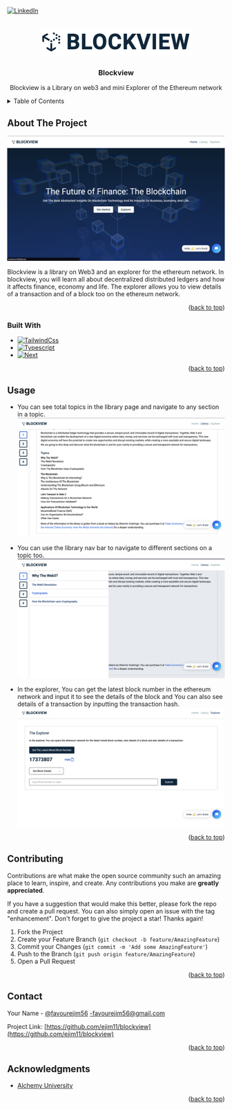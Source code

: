 <!-- Improved compatibility of back to top link: See: https://github.com/othneildrew/Best-README-Template/pull/73 -->
<a name="readme-top"></a>
<!--
*** Thanks for checking out the Best-README-Template. If you have a suggestion
*** that would make this better, please fork the repo and create a pull request
*** or simply open an issue with the tag "enhancement".
*** Don't forget to give the project a star!
*** Thanks again! Now go create something AMAZING! :D
-->



<!-- PROJECT SHIELDS -->
<!--
*** I'm using markdown "reference style" links for readability.
*** Reference links are enclosed in brackets [ ] instead of parentheses ( ).
*** See the bottom of this document for the declaration of the reference variables
*** for contributors-url, forks-url, etc. This is an optional, concise syntax you may use.
*** https://www.markdownguide.org/basic-syntax/#reference-style-links
-->

[![LinkedIn][linkedin-shield]][linkedin-url]



<!-- PROJECT LOGO -->
<br />
<div align="center">
  <a href="https://github.com/ejim11">
    <img src="public/assets/logo.png" alt="Logo" >
  </a>

<h3 align="center">Blockview</h3>

  <p align="center">
    Blockview is a Library on web3 and mini Explorer of the Ethereum network
  </p>
</div>



<!-- TABLE OF CONTENTS -->
<details>
  <summary>Table of Contents</summary>
  <ol>
    <li>
      <a href="#about-the-project">About The Project</a>
      <ul>
        <li><a href="#built-with">Built With</a></li>
      </ul>
    </li>
    <li><a href="#usage">Usage</a></li>
    <li><a href="#contributing">Contributing</a></li>
    <li><a href="#contact">Contact</a></li>
    <li><a href="#acknowledgments">Acknowledgments</a></li>
  </ol>
</details>



<!-- ABOUT THE PROJECT -->
## About The Project

[![Product Name Screen Shot][product-screenshot]](https://blockview.vercel.app/)

Blockview is a library on Web3 and an explorer for the ethereum network. In blockview, you will learn all about decentralized distributed ledgers and how it affects finance, economy and life. The explorer allows you to view details of a transaction and of a block too on the ethereum network.

<p align="right">(<a href="#readme-top">back to top</a>)</p>



### Built With
* [![TailwindCss][TailwindCss]][TailwindCss-url]
* [![Typescript][Typescript]][Typescript-url]
* [![Next][Next.js]][Next-url]



<p align="right">(<a href="#readme-top">back to top</a>)</p>





<!-- USAGE EXAMPLES -->
## Usage
- You can see total topics in the library page and navigate to any section in a topic.
[![Library1][library-screenshot]](./public/assets/library1.png)

- You can use the library nav bar to navigate to different sections on a topic too.
[![Library2][library2-screenshot]](./public/assets/library2.png)

- In the explorer, You can get the latest block number in  the ethereum network and input it to see the details of the block and You can also see details of a transaction by inputting the transaction hash.
[![Explorer][explorer-screenshot]](./public/assets/explorer.png)

<p align="right">(<a href="#readme-top">back to top</a>)</p>






<!-- CONTRIBUTING -->
## Contributing

Contributions are what make the open source community such an amazing place to learn, inspire, and create. Any contributions you make are **greatly appreciated**.

If you have a suggestion that would make this better, please fork the repo and create a pull request. You can also simply open an issue with the tag "enhancement".
Don't forget to give the project a star! Thanks again!

1. Fork the Project
2. Create your Feature Branch (`git checkout -b feature/AmazingFeature`)
3. Commit your Changes (`git commit -m 'Add some AmazingFeature'`)
4. Push to the Branch (`git push origin feature/AmazingFeature`)
5. Open a Pull Request

<p align="right">(<a href="#readme-top">back to top</a>)</p>





<!-- CONTACT -->
## Contact

Your Name - [@favourejim56](https://twitter.com/favourejim56) -favourejim56@gmail.com

Project Link: [https://github.com/ejim11/blockview](https://github.com/ejim11/blockview)

<p align="right">(<a href="#readme-top">back to top</a>)</p>



<!-- ACKNOWLEDGMENTS -->
## Acknowledgments

* [Alchemy University](https://university.alchemy.com)


<p align="right">(<a href="#readme-top">back to top</a>)</p>



<!-- MARKDOWN LINKS & IMAGES -->
<!-- https://www.markdownguide.org/basic-syntax/#reference-style-links -->
[linkedin-shield]: https://img.shields.io/badge/-LinkedIn-black.svg?style=for-the-badge&logo=linkedin&colorB=555
[linkedin-url]: https://www.linkedin.com/in/favour-ejim-a29967238?lipi=urn%3Ali%3Apage%3Ad_flagship3_profile_view_base_contact_details%3BzrjgQ4yNTDSbPZEXRVg%2Fvg%3D%3D
[product-screenshot]: ./public/assets/screenshot.png
[Next.js]: https://img.shields.io/badge/next.js-000000?style=for-the-badge&logo=nextdotjs&logoColor=white
[Next-url]: https://nextjs.org/
[Typescript]: https://img.shields.io/badge/Typescript-0769AD?style=for-the-badge&logo=typescript&logoColor=white
[Typescript-url]: https://www.typescriptlang.org/
[TailwindCss]: https://img.shields.io/badge/Tailwindcss-0769AD?style=for-the-badge&logo=tailwindcss&logoColor=white
[TailwindCss-url]: https://tailwindcss.com/
[library-screenshot]: ./public/assets/library1.png
[library2-screenshot]: ./public/assets/library2.png
[explorer-screenshot]: ./public/assets//explorer.png